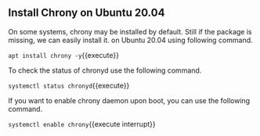## Install Chrony on Ubuntu 20.04

On some systems, chrony may be installed by default. 
Still if the package is missing, we can easily install it. 
on Ubuntu 20.04 using following command.

`apt install chrony -y`{{execute}}

To check the status of chronyd use the following command.

`systemctl status chronyd`{{execute}}

If you want to enable chrony daemon upon boot, you can use the following command.

`systemctl enable chrony`{{execute interrupt}}

